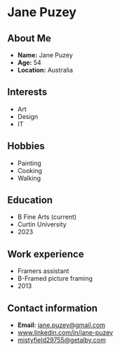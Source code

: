 # Jane Puzey
## About Me
- **Name:** Jane Puzey
- **Age:** 54
- **Location:** Australia
  
## Interests
- Art
- Design
- IT
  
## Hobbies
- Painting
- Cooking
- Walking
  
## Education
- B Fine Arts (current)
- Curtin University
- 2023

## Work experience
- Framers assistant
- B-Framed picture framing
- 2013

## Contact information
- **Email:** jane.puzey@gmail.com
- www.linkedin.com/in/jane-puzey
- mistyfield29755@getalby.com
 


